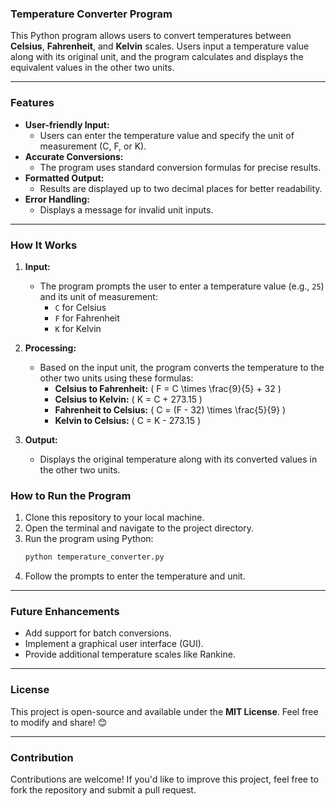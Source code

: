 ### Temperature Converter Program

This Python program allows users to convert temperatures between **Celsius**, **Fahrenheit**, and **Kelvin** scales. Users input a temperature value along with its original unit, and the program calculates and displays the equivalent values in the other two units.

---

### Features

- **User-friendly Input:** 
  - Users can enter the temperature value and specify the unit of measurement (C, F, or K).
- **Accurate Conversions:** 
  - The program uses standard conversion formulas for precise results.
- **Formatted Output:** 
  - Results are displayed up to two decimal places for better readability.
- **Error Handling:** 
  - Displays a message for invalid unit inputs.

---

### How It Works

1. **Input:**
   - The program prompts the user to enter a temperature value (e.g., `25`) and its unit of measurement:
     - `C` for Celsius
     - `F` for Fahrenheit
     - `K` for Kelvin

2. **Processing:**
   - Based on the input unit, the program converts the temperature to the other two units using these formulas:
     - **Celsius to Fahrenheit:** \( F = C \times \frac{9}{5} + 32 \)
     - **Celsius to Kelvin:** \( K = C + 273.15 \)
     - **Fahrenheit to Celsius:** \( C = (F - 32) \times \frac{5}{9} \)
     - **Kelvin to Celsius:** \( C = K - 273.15 \)

3. **Output:**
   - Displays the original temperature along with its converted values in the other two units.


### How to Run the Program

1. Clone this repository to your local machine.
2. Open the terminal and navigate to the project directory.
3. Run the program using Python:
   ```bash
   python temperature_converter.py
   ```
4. Follow the prompts to enter the temperature and unit.

---

### Future Enhancements

- Add support for batch conversions.
- Implement a graphical user interface (GUI).
- Provide additional temperature scales like Rankine.

---

### License

This project is open-source and available under the **MIT License**. Feel free to modify and share! 😊

--- 

### Contribution

Contributions are welcome! If you'd like to improve this project, feel free to fork the repository and submit a pull request. 
